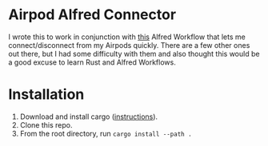 # Airpod Alfred Connector

I wrote this to work in conjunction with [this](https://github.com/sendhil/alfred-airpod-workflow) Alfred Workflow that lets me connect/disconnect from my Airpods quickly. There are a few other ones out there, but I had some difficulty with them and also thought this would be a good excuse to learn Rust and Alfred Workflows.

# Installation

1. Download and install cargo ([instructions](https://doc.rust-lang.org/cargo/getting-started/installation.html)).
2. Clone this repo.
3. From the root directory, run `cargo install --path .`

